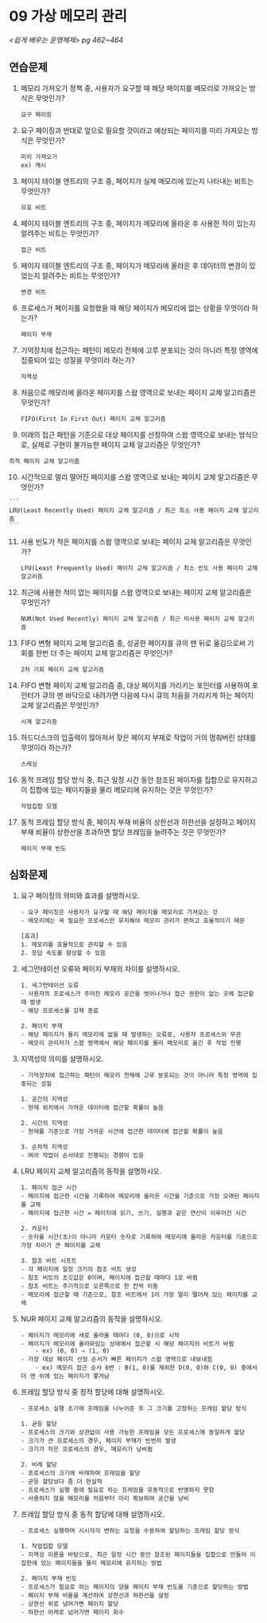 # 09 가상 메모리 관리

*<쉽게 배우는 운영체제> pg 462~464*



## 연습문제

1. 메모리 가져오기 정책 중, 사용자가 요구할 때 해당 페이지를 메모리로 가져오는 방식은 무엇인가?

   ```
   요구 페이징
   ```

2. 요구 페이징과 반대로 앞으로 필요할 것이라고 예상되는 페이지를 미리 가져오는 방식은 무엇인가?

   ```
   미리 가져오기
   ex) 캐시
   ```

3. 페이지 테이블 엔트리의 구조 중, 페이지가 실제 메모리에 있는지 나타내는 비트는 무엇인가?

   ```
   유효 비트
   ```

4. 페이지 테이블 엔트리의 구조 중, 페이지가 메모리에 올라온 후 사용한 적이 있는지 알려주는 비트는 무엇인가?

   ```
   접근 비트
   ```

5. 페이지 테이블 엔트리의 구조 중, 페이지가 메모리에 올라온 후 데이터의 변경이 있었는지 알려주는 비트는 무엇인가?

   ```
   변경 비트
   ```

6. 프로세스가 페이지를 요청했을 때 해당 페이지가 메모리에 없는 상황을 무엇이라 하는가?

   ```
   페이지 부재
   ```

7. 기억장치에 접근하는 패턴이 메모리 전체에 고루 분포되는 것이 아니라 특정 영역에 집중되어 있는 성질을 무엇이라 하는가?

   ```
   지역성
   ```

8. 처음으로 메모리에 올라온 페이지를 스왑 영역으로 보내는 페이지 교체 알고리즘은 무엇인가?

   ```
   FIFO(First In First Out) 페이지 교체 알고리즘
   ```

9.  미래의 접근 패턴을 기준으로 대상 페이지를 선정하여 스왑 영역으로 보내는 방식으로, 실제로 구현이 불가능한 페이지 교체 알고리즘은 무엇인가?

   ```
   최적 페이지 교체 알고리즘
   ```

10.  시간적으로 멀리 떨어진 페이지를 스왑 영역으로 보내는 페이지 교체 알고리즘은 무엇인가?

    ```
    LRU(Least Recently Used) 페이지 교체 알고리즘 / 최근 최소 사용 페이지 교체 알고리즘
    ```

11. 사용 빈도가 적은 페이지를 스왑 영역으로 보내는  페이지 교체 알고리즘은 무엇인가?

    ```
    LFU(Least Frequently Used) 페이지 교체 알고리즘 / 최소 빈도 사용 페이지 교체 알고리즘
    ```

12. 최근에 사용한 적이 없는 페이지를 스왑 영역으로 보내는 페이지 교체 알고리즘은 무엇인가?

    ```
    NUR(Not Used Recently) 페이지 교체 알고리즘 / 최근 미사용 페이지 교체 알고리즘
    ```

13. FIFO 변형 페이지 교체 알고리즘 중, 성공한 페이지를 큐의 맨 뒤로 옮김으로써 기회를 한번 더 주는 페이지 교체 알고리즘은 무엇인가?

    ```
    2차 기회 페이지 교체 알고리즘
    ```

14. FIFO 변형 페이지 교체 알고리즘 중, 대상 페이지를 가리키는 포인터를 사용하여 포인터가 큐의 맨 바닥으로 내려가면 다음에 다시 큐의 처음을 가리키게 하는 페이지 교체 알고리즘은 무엇인가?

    ```
    시계 알고리즘
    ```

15. 하드디스크의 입출력이 많아져서 잦은 페이지 부재로 작업이 거의 멈춰버린 상태를 무엇이라 하는가?

    ```
    스레싱
    ```

16. 동적 프레임 할당 방식 중, 최근 일정 시간 동안 참조된 페이지를 집합으로 유지하고 이 집합에 있는 페이지들을 물리 메모리에 유지하는 것은 무엇인가?

    ```
    작업집합 모델
    ```

17. 동적 프레임 할당 방식 중, 페이지 부재 비율의 상한선과 하한선을 설정하고 페이지 부재 비율이 상한선을 초과하면 할당 프레임을 늘려주는 것은 무엇인가?

    ```
    페이지 부재 빈도
    ```




## 심화문제

1. 요구 페이징의 의미와 효과를 설명하시오.

   ```
   - 요구 페이징은 사용자가 요구할 때 해당 페이지를 메모리로 가져오는 것
   - 메모리에는 꼭 필요한 프로세스만 유지해야 메모리 관리가 편하고 효율적이기 때문
   
   [효과]
   1. 메모리를 효율적으로 관리할 수 있음
   2. 응답 속도를 향상할 수 있음
   ```

2. 세그먼테이션 오류와 페이지 부재의 차이를 설명하시오.

   ```
   1. 세그먼테이션 오류
   - 사용자의 프로세스가 주어진 메모리 공간을 벗어나거나 접근 권한이 없는 곳에 접근할 때 발생
   - 해당 프로세스를 강제 종료
   
   2. 페이지 부재
   - 해당 페이지가 물리 메모리에 없을 때 발생하는 오류로, 사용자 프로세스와 무관
   - 메모리 관리자가 스왑 영역에서 해당 페이지를 물리 메모리로 옮긴 후 작업 진행
   ```
   
3. 지역성의 의미를 설명하시오.

   ```
   - 기억장치에 접근하는 패턴이 메모리 전체에 고루 분포되는 것이 아니라 특정 영역에 집중되는 성질
   
   1. 공간의 지역성
   - 현재 위치에서 가까운 데이터에 접근할 확률이 높음
   
   2. 시간의 지역성
   - 현재를 기준으로 가장 가까운 시간에 접근한 데이터에 접근할 확률이 높음
   
   3. 순차적 지역성
   - 여러 작업이 순서대로 진행되는 경향이 있음
   ```
   
4. LRU 페이지 교체 알고리즘의 동작을 설명하시오.

   ```
   1. 페이지 접근 시간
   - 페이지에 접근한 시간을 기록하여 메모리에 올라온 시간을 기준으로 가장 오래된 페이지를 교체
   - 페이지에 접근한 시간 = 페이지에 읽기, 쓰기, 실행과 같은 연산이 이루어진 시간
   
   2. 카운터
   - 숫자를 시간(초)이 아니라 카운터 숫자로 기록하여 메모리에 올라온 카운터를 기준으로 가장 차이가 큰 페이지를 교체
   
   3. 참조 비트 시프트
   - 각 페이지에 일정 크기의 참조 비트 생성
   - 참조 비트의 초깃값은 0이며, 페이지에 접근할 때마다 1로 바뀜
   - 참조 비트는 주기적으로 오른쪽으로 한 칸씩 이동
   - 메모리에 접근할 때 기준으로, 참조 비트에서 1이 가장 멀리 떨어져 있는 페이지를 교체
   ```
   
5. NUR 페이지 교체 알고리즘의 동작을 설명하시오.

   ```
   - 페이지가 메모리에 새로 올라올 때마다 (0, 0)으로 시작
   - 페이지가 메모리에 올라와있는 상태에서 접근할 시 해당 페이지의 비트가 바뀜
       - ex) (0, 0) ⇒ (1, 0)
   - 가장 대상 페이지 선정 순서가 빠른 페이지가 스왑 영역으로 내보내짐
       - ex) 메모리 접근 순서 6번 : B(1, 0)를 제외한 D(0, 0)와 C(0, 0) 중에서 더 맨 위에 있는 페이지가 쫓겨남
   ```
   
6. 프레임 할당 방식 중 정적 할당에 대해 설명하시오.

   ```
   - 프로세스 실행 초기에 프레임을 나누어준 후 그 크기를 고정하는 프레임 할당 방식
   
   1. 균등 할당
   - 프로세스의 크기와 상관없이 사용 가능한 프레임을 모든 프로세스에 동일하게 할당
   - 크기가 큰 프로세스의 경우, 페이지 부재가 빈번히 발생
   - 크기가 작은 프로세스의 경우, 메모리가 낭비됨
   
   2. 비례 할당
   - 프로세스의 크기에 비례하여 프레임을 할당
   - 균등 할당보다 좀 더 현실적
   - 프로세스가 실행 중에 필요로 하는 프레임을 유동적으로 반영하지 못함
   - 사용하지 않을 메모리를 처음부터 미리 확보하여 공간을 낭비
   ```

7. 프레임 할당 방식 중 동적 할당에 대해 설명하시오.

   ```
   - 프로세스 실행하며 시시각각 변하는 요청을 수용하여 할당하는 프레임 할당 방식
   
   1. 작업집합 모델
   - 지역성 이론을 바탕으로, 최근 일정 시간 동안 참조된 페이지들을 집합으로 만들어 이 집한에 있는 페이지들을 물리 메모리에 유지하는 방법
   
   2. 페이지 부재 빈도
   - 프로세스가 필요로 하는 페이지의 양을 페이지 부재 빈도를 기준으로 할당하는 방법
   - 페이지 부재 비율을 계산하여 상한선과 하한선을 설정
   - 상한선 위로 넘어가면 페이지 할당
   - 하한선 아래로 넘어가면 페이지 회수
